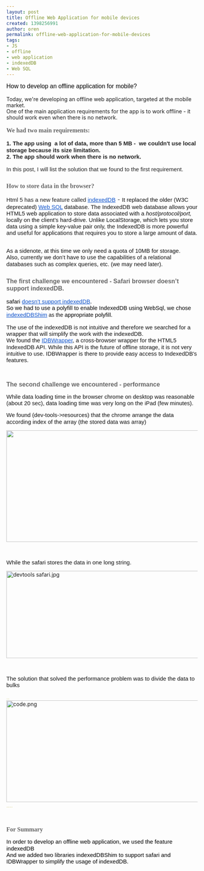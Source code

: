 ```yaml
---
layout: post
title: Offline Web Application for mobile devices
created: 1398256991
author: oren
permalink: offline-web-application-for-mobile-devices
tags:
- JS
- offline
- web application
- indexedDB
- Web SQL
---
```

<p dir="ltr" style="line-height:1.15;margin-top:0pt;margin-bottom:0pt;"><span style="font-size:16px;"><span style="background-color: transparent; color: rgb(0, 0, 0); font-family: Arial; white-space: pre-wrap; line-height: 1.2em;">How to develop an offline application for mobile?</span></span></p>

<p dir="ltr" style="line-height:1.15;margin-top:0pt;margin-bottom:0pt;">&nbsp;</p>

<p dir="ltr" style="line-height:1.15;margin-top:0pt;margin-bottom:0pt;">Today, we&#39;re developing an offline web application, targeted at the mobile market.<br />
One of the main application requirements for the app is to work offline - it should work even when there is no network.</p>

<p dir="ltr" style="line-height:1.15;margin-top:0pt;margin-bottom:0pt;">&nbsp;</p>

<p dir="ltr" style="line-height:1.15;margin-top:0pt;margin-bottom:0pt;"><span style="background-color: transparent; color: rgb(102, 102, 102); font-family: 'Trebuchet MS'; font-size: 16px; font-weight: bold; white-space: pre-wrap; line-height: 1.2em;">We had two main requirements:</span></p>

<p dir="ltr" style="line-height:1.15;margin-top:0pt;margin-bottom:0pt;">&nbsp;</p>

<p dir="ltr" style="line-height:1.15;margin-top:0pt;margin-bottom:0pt;"><span id="docs-internal-guid-d21b3d6b-8e7b-3395-3293-3382bda05c41"><span style="font-size: 15px; font-family: Arial; color: rgb(34, 34, 34); background-color: transparent; font-weight: bold; vertical-align: baseline; white-space: pre-wrap;">1. The app using &nbsp;a lot of data, more than 5 MB - &nbsp;we couldn&#39;t use local storage because its size limitation.</span></span></p>

<p dir="ltr" style="line-height:1.15;margin-top:0pt;margin-bottom:0pt;"><span id="docs-internal-guid-d21b3d6b-8e7b-3395-3293-3382bda05c41"><span style="font-size: 15px; font-family: Arial; color: rgb(34, 34, 34); background-color: transparent; font-weight: bold; vertical-align: baseline; white-space: pre-wrap;">2. The app should work when there is no network.</span></span></p>

<p dir="ltr" style="line-height:1.15;margin-top:0pt;margin-bottom:0pt;">&nbsp;</p>

<p dir="ltr" style="line-height:1.15;margin-top:0pt;margin-bottom:0pt;"><span id="docs-internal-guid-d21b3d6b-8e7b-3395-3293-3382bda05c41"><span style="font-size: 15px; font-family: Arial; color: rgb(34, 34, 34); background-color: transparent; vertical-align: baseline; white-space: pre-wrap;">In this post, I will list the solution that we found to the first requirement.</span></span></p>

<p dir="ltr" style="line-height:1.15;margin-top:0pt;margin-bottom:0pt;">&nbsp;</p>

<h3 dir="ltr" style="line-height:1.15;margin-top:8pt;margin-bottom:0pt;"><span id="docs-internal-guid-d21b3d6b-8e7b-3395-3293-3382bda05c41"><span style="font-size: 16px; font-family: 'Trebuchet MS'; color: rgb(102, 102, 102); background-color: transparent; font-weight: bold; vertical-align: baseline; white-space: pre-wrap;">How to store data in the browser?</span></span></h3>

<p dir="ltr"><span style="background-color: transparent; font-size: 15px; font-family: Arial; color: rgb(34, 34, 34); vertical-align: baseline; white-space: pre-wrap;">Html 5 has a new feature called </span><a href="https://developer.mozilla.org/en-US/docs/Web/API/IndexedDB_API" style="line-height: 1.15; text-decoration: none;"><span style="font-size: 15px; font-family: Arial; color: rgb(17, 85, 204); background-color: transparent; text-decoration: underline; vertical-align: baseline; white-space: pre-wrap;">indexedDB</span></a><span style="background-color: transparent; font-size: 19px; font-family: Arial; color: rgb(85, 85, 85); vertical-align: baseline; white-space: pre-wrap;"> - </span><span style="background-color: transparent; font-size: 15px; font-family: Arial; color: rgb(17, 17, 17); vertical-align: baseline; white-space: pre-wrap;">It replaced the older (W3C deprecated) </span><a href="http://html5doctor.com/introducing-web-sql-databases/" style="line-height: 1.15; text-decoration: none;"><span style="font-size: 15px; font-family: Arial; color: rgb(17, 85, 204); background-color: transparent; text-decoration: underline; vertical-align: baseline; white-space: pre-wrap;">Web SQL</span></a><span style="background-color: transparent; font-size: 15px; font-family: Arial; color: rgb(17, 17, 17); vertical-align: baseline; white-space: pre-wrap;"> database. The IndexedDB web database allows your HTML5 web application to store data associated with a </span><span style="background-color: transparent; font-size: 15px; font-family: Arial; color: rgb(17, 17, 17); font-style: italic; vertical-align: baseline; white-space: pre-wrap;">host/protocol/port,</span><span style="background-color: transparent; font-size: 15px; font-family: Arial; color: rgb(17, 17, 17); vertical-align: baseline; white-space: pre-wrap;"> locally on the client&rsquo;s hard-drive. Unlike LocalStorage, which lets you store data using a simple key-value pair only, the IndexedDB is more powerful and useful for applications that requires you to store a large amount of data.</span></p>

<p dir="ltr" style="line-height:1.15;margin-top:0pt;margin-bottom:0pt;">&nbsp;</p>

<p dir="ltr" style="line-height:1.15;margin-top:0pt;margin-bottom:0pt;"><span style="background-color: transparent; color: rgb(17, 17, 17); font-family: Arial; font-size: 15px; white-space: pre-wrap; line-height: 1.15;">As a sidenote, at this time we only need a quota of 10MB for storage.</span></p>

<p dir="ltr" style="line-height:1.15;margin-top:0pt;margin-bottom:0pt;"><span id="docs-internal-guid-d21b3d6b-8e7b-3395-3293-3382bda05c41"><span style="font-size: 15px; font-family: Arial; color: rgb(17, 17, 17); background-color: transparent; vertical-align: baseline; white-space: pre-wrap;">Also, currently we don&rsquo;t have to use the capabilities of a relational databases such as complex queries, etc. (we may need later).</span></span></p>

<p dir="ltr" style="line-height:1.15;margin-top:0pt;margin-bottom:0pt;">&nbsp;</p>

<h3 dir="ltr" style="line-height:1.15;margin-top:8pt;margin-bottom:0pt;"><span style="background-color: transparent; color: rgb(102, 102, 102); font-family: Arial; font-size: 16px; font-weight: bold; white-space: pre-wrap; line-height: 1.2em;">The first challenge we encountered - Safari browser doesn&rsquo;t support indexedDB.</span></h3>

<p dir="ltr" style="line-height:1.15;margin-top:0pt;margin-bottom:0pt;">&nbsp;</p>

<p dir="ltr" style="line-height:1.15;margin-top:0pt;margin-bottom:0pt;"><span id="docs-internal-guid-d21b3d6b-8e7b-3395-3293-3382bda05c41"><span style="font-size: 15px; font-family: Arial; color: rgb(0, 0, 0); background-color: transparent; vertical-align: baseline; white-space: pre-wrap;">safari </span><a href="http://caniuse.com/indexeddb" style="text-decoration:none;"><span style="font-size: 15px; font-family: Arial; color: rgb(17, 85, 204); background-color: transparent; text-decoration: underline; vertical-align: baseline; white-space: pre-wrap;">doesn&rsquo;t support indexedDB</span></a><span style="font-size: 15px; font-family: Arial; color: rgb(0, 0, 0); background-color: transparent; vertical-align: baseline; white-space: pre-wrap;">.</span></span></p>

<p dir="ltr" style="line-height:1.15;margin-top:0pt;margin-bottom:0pt;"><span id="docs-internal-guid-d21b3d6b-8e7b-3395-3293-3382bda05c41"><span style="font-size: 15px; font-family: Arial; color: rgb(0, 0, 0); background-color: transparent; vertical-align: baseline; white-space: pre-wrap;">So we had to use a polyfill to enable IndexedDB using WebSql, we chose </span><a href="http://nparashuram.com/IndexedDBShim/" style="text-decoration:none;"><span style="font-size: 15px; font-family: Arial; color: rgb(17, 85, 204); background-color: transparent; text-decoration: underline; vertical-align: baseline; white-space: pre-wrap;">indexedDBShim</span></a><span style="font-family: Arial; color: rgb(17, 17, 17); background-color: transparent; vertical-align: baseline; white-space: pre-wrap;"> as the </span><span style="font-size: 15px; font-family: Arial; color: rgb(0, 0, 0); background-color: transparent; vertical-align: baseline; white-space: pre-wrap;">appropriate polyfill.</span></span></p>

<p dir="ltr" style="line-height:1.15;margin-top:0pt;margin-bottom:0pt;">&nbsp;</p>

<p dir="ltr" style="line-height:1.15;margin-top:0pt;margin-bottom:0pt;"><span id="docs-internal-guid-d21b3d6b-8e7b-3395-3293-3382bda05c41"><span style="font-size: 15px; font-family: Arial; color: rgb(17, 17, 17); background-color: transparent; vertical-align: baseline; white-space: pre-wrap;">The use of the indexedDB is not intuitive and therefore we searched for a wrapper that will simplify the work with the indexedDB.</span></span></p>

<p dir="ltr" style="line-height:1.15;margin-top:0pt;margin-bottom:0pt;"><span id="docs-internal-guid-d21b3d6b-8e7b-3395-3293-3382bda05c41"><span style="font-size: 15px; font-family: Arial; color: rgb(17, 17, 17); background-color: transparent; vertical-align: baseline; white-space: pre-wrap;">We found the </span><a href="http://jensarps.github.io/IDBWrapper/" style="text-decoration:none;"><span style="font-size: 15px; font-family: Arial; color: rgb(17, 85, 204); background-color: transparent; text-decoration: underline; vertical-align: baseline; white-space: pre-wrap;">IDBWrapper</span></a><span style="font-size: 15px; font-family: Arial; color: rgb(17, 17, 17); background-color: transparent; vertical-align: baseline; white-space: pre-wrap;">, a cross-browser wrapper for the HTML5 IndexedDB API. While this API is the future of offline storage, it is not very intuitive to use. IDBWrapper is there to provide easy access to IndexedDB&#39;s features.</span></span></p>

<p dir="ltr" style="line-height:1.15;margin-top:0pt;margin-bottom:0pt;">&nbsp;</p>

<p dir="ltr" style="line-height:1.15;margin-top:0pt;margin-bottom:0pt;">&nbsp;</p>

<p><span style="background-color: transparent; color: rgb(102, 102, 102); font-family: Arial; font-size: 16px; font-weight: bold; line-height: 1.15; white-space: pre-wrap;">The second challenge we encountered - performance</span></p>

<p><span style="background-color: transparent; color: rgb(17, 17, 17); font-family: Arial; font-size: 15px; white-space: pre-wrap; line-height: 1.15;">While data loading time in the browser chrome on desktop was reasonable (about 20 sec), data loading time was very long on the iPad (few minutes).</span></p>

<p><span style="background-color: transparent; color: rgb(17, 17, 17); font-family: Arial; font-size: 15px; white-space: pre-wrap; line-height: 1.15;">We found (dev-tools-&gt;resources) that the chrome arrange the data according index of the array (the stored data was array) </span></p>

<p dir="ltr" style="line-height:1.15;margin-top:0pt;margin-bottom:0pt;"><span id="docs-internal-guid-d21b3d6b-8e7b-3395-3293-3382bda05c41"><img height="293px;" src="https://docs.google.com/a/tikalk.com/drawings/d/shKsTzzk71Yr3OOXVn96N6A/image?w=624&amp;h=293&amp;rev=3&amp;ac=1" style="border: none; transform: rotate(0.00rad); -webkit-transform: rotate(0.00rad);" width="624px;" /></span></p>

<p>&nbsp;</p>

<p><span style="background-color: transparent; color: rgb(17, 17, 17); font-family: Arial; font-size: 15px; white-space: pre-wrap; line-height: 1.15;">While the safari stores the data in one long string.</span></p>

<p dir="ltr" style="line-height:1.15;margin-top:0pt;margin-bottom:0pt;"><span id="docs-internal-guid-d21b3d6b-8e7b-3395-3293-3382bda05c41"><img alt="devtools safari.jpg" height="229px;" src="https://lh4.googleusercontent.com/_hUbgpXB_dkEF0xRTD83VbJyAdBBAAr1_a53ngc11wn2zuMNhNVudKbCM71vHPSckrc9yhYWc14DhUkmga_PXO5ALAeOypM8pohmoQAfLfTNPQ8m4PzqwvGGJ9SAwokKGg" style="border: none; transform: rotate(0.00rad); -webkit-transform: rotate(0.00rad);" width="624px;" /></span></p>

<p>&nbsp;</p>

<p><span style="background-color: transparent; color: rgb(17, 17, 17); font-family: Arial; font-size: 15px; white-space: pre-wrap; line-height: 1.15;">The solution that solved the performance problem was to divide the data to bulks</span></p>

<p dir="ltr" style="line-height:1.15;margin-top:0pt;margin-bottom:0pt;"><span id="docs-internal-guid-d21b3d6b-8e7b-3395-3293-3382bda05c41"><span style="font-size: 15px; font-family: Arial; color: rgb(210, 205, 134); background-color: transparent; vertical-align: baseline; white-space: pre-wrap;">..</span><img alt="code.png" height="267px;" src="https://lh6.googleusercontent.com/0KYU2lzkc9Mn4a4d1erBJ4B-Go4YNt6u__KW_pA0B2jAYpBsV98rsxW-Vt3Ou6phPQxHZt0a2TZGYVwoIDzToj_oxTpXHj55Ak2faeCHew5GOndfmcFbNRclSEwj9QK9Ow" style="border: none; transform: rotate(0.00rad); -webkit-transform: rotate(0.00rad);" width="624px;" /><span style="font-size: 15px; font-family: Arial; color: rgb(210, 205, 134); background-color: transparent; vertical-align: baseline; white-space: pre-wrap;">....</span></span></p>

<p>&nbsp;</p>

<p><span style="background-color: transparent; color: rgb(102, 102, 102); font-family: 'Trebuchet MS'; font-size: 16px; font-weight: bold; white-space: pre-wrap; line-height: 1.2em;">For Summary</span></p>

<p dir="ltr" style="line-height:1.15;margin-top:0pt;margin-bottom:0pt;"><span id="docs-internal-guid-d21b3d6b-8e7b-3395-3293-3382bda05c41"><span style="font-size: 15px; font-family: Arial; color: rgb(0, 0, 0); background-color: transparent; vertical-align: baseline; white-space: pre-wrap;">In order to develop an offline web application, we used the feature indexedDB</span></span></p>

<p dir="ltr" style="line-height:1.15;margin-top:0pt;margin-bottom:0pt;"><span><span style="font-size: 15px; font-family: Arial; color: rgb(0, 0, 0); background-color: transparent; vertical-align: baseline; white-space: pre-wrap;">And we added two libraries indexedDBShim to support safari and</span></span></p>

<p dir="ltr" style="line-height:1.15;margin-top:0pt;margin-bottom:0pt;"><span><span style="font-size: 15px; font-family: Arial; color: rgb(0, 0, 0); background-color: transparent; vertical-align: baseline; white-space: pre-wrap;">IDBWrapper to simplify the usage of indexedDB.</span></span></p>

<div>&nbsp;</div>
